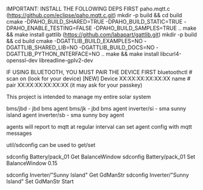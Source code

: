
IMPORTANT: INSTALL THE FOLLOWING DEPS FIRST
paho.mqtt.c (https://github.com/eclipse/paho.mqtt.c.git)
	mkdir -p build && cd build
	cmake -DPAHO_BUILD_SHARED=TRUE -DPAHO_BUILD_STATIC=TRUE -DPAHO_ENABLE_TESTING=FALSE -DPAHO_BUILD_SAMPLES=TRUE ..
	make && make install
gattlib (https://github.com/labapart/gattlib.git)
	mkdir -p build && cd build
	cmake -DGATTLIB_BUILD_EXAMPLES=NO -DGATTLIB_SHARED_LIB=NO -DGATTLIB_BUILD_DOCS=NO -DGATTLIB_PYTHON_INTERFACE=NO ..
	make && make install
libcurl4-openssl-dev
libreadline-gplv2-dev


IF USING BLUETOOTH, YOU MUST PAIR THE DEVICE FIRST
bluetoothctl 
	# scan on
	(look for your device)
	[NEW] Device XX:XX:XX:XX:XX:XX name
	# pair XX:XX:XX:XX:XX:XX
	(it may ask for your passkey)

This project is intended to manage my entire solar system


bms/jbd - jbd bms agent
bms/jk - jbd bms agent
inverter/si - sma sunny island agent
inverter/sb - sma sunny boy agent

agents will report to mqtt at regular interval
can set agent config with mqtt messages

util/sdconfig can be used to get/set 

sdconfig Battery/pack_01 Get BalanceWindow
sdconfig Battery/pack_01 Set BalanceWindow 0.15

sdconfig Inverter/"Sunny Island" Get GdManStr
sdconfig Inverter/"Sunny Island" Set GdManStr Start



